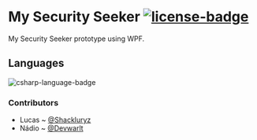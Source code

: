 # My Security Seeker [![license-badge]][license]
My Security Seeker prototype using WPF.

## Languages
![csharp-language-badge]

### Contributors
- Lucas ~ [@Shackluryz][lucas-ref]
- Nádio ~ [@Devwarlt][nadio-ref]

[lucas-ref]: https://github.com/Shackluryz
[nadio-ref]: https://github.com/Devwarlt

[csharp-language-badge]: https://img.shields.io/badge/C%23-8.0%2B-purple?logo=c-sharp&style=plastic

[license-badge]: https://img.shields.io/badge/License-WTFPL-black?style=plastic
[license]: /LICENSE
